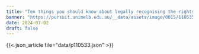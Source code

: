 ```yaml
---
title: "Ten things you should know about legally recognising the rights of Nature"
banner: "https://pursuit.unimelb.edu.au/__data/assets/image/0015/110535/NatureRights1_YarraBirrarungRiverEucalyptGumTree_Erin-ODonnell.webp"
date: 2024-07-02
draft: false
---
```


{{< json_article file="data/p110533.json" >}}